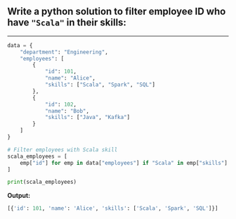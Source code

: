 ## Write a python solution to filter employee ID who have `"Scala"` in their skills:

---

```python
data = {
    "department": "Engineering",
    "employees": [
        {
            "id": 101,
            "name": "Alice",
            "skills": ["Scala", "Spark", "SQL"]
        },
        {
            "id": 102,
            "name": "Bob",
            "skills": ["Java", "Kafka"]
        }
    ]
}

# Filter employees with Scala skill
scala_employees = [
    emp["id"] for emp in data["employees"] if "Scala" in emp["skills"]
]

print(scala_employees)
```

**Output:**

```python
[{'id': 101, 'name': 'Alice', 'skills': ['Scala', 'Spark', 'SQL']}]
```
